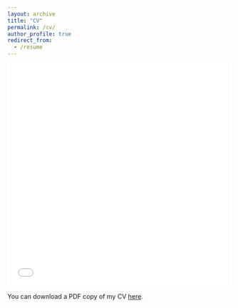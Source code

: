 ```yaml
---
layout: archive
title: "CV"
permalink: /cv/
author_profile: true
redirect_from:
  - /resume
---
```


<iframe src="/files/pdf/research/Cicero_CV.pdf" width="100%" height="500" frameborder="no" border="0" marginwidth="0" marginheight="0"></iframe>

You can download a PDF copy of my CV [here](/files/pdf/research/Cicero_CV.pdf).

